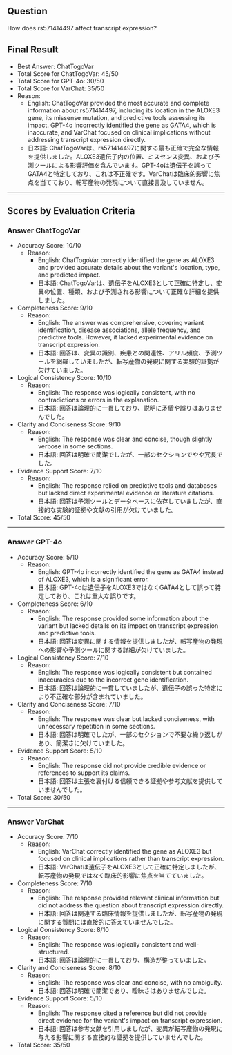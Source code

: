 ## Question

How does rs571414497 affect transcript expression?

## Final Result

- Best Answer: ChatTogoVar
- Total Score for ChatTogoVar: 45/50
- Total Score for GPT-4o: 30/50
- Total Score for VarChat: 35/50
- Reason:
  - English: ChatTogoVar provided the most accurate and complete information about rs571414497, including its location in the ALOXE3 gene, its missense mutation, and predictive tools assessing its impact. GPT-4o incorrectly identified the gene as GATA4, which is inaccurate, and VarChat focused on clinical implications without addressing transcript expression directly.
  - 日本語: ChatTogoVarは、rs571414497に関する最も正確で完全な情報を提供しました。ALOXE3遺伝子内の位置、ミスセンス変異、および予測ツールによる影響評価を含んでいます。GPT-4oは遺伝子を誤ってGATA4と特定しており、これは不正確です。VarChatは臨床的影響に焦点を当てており、転写産物の発現について直接言及していません。

---

## Scores by Evaluation Criteria

### Answer ChatTogoVar
- Accuracy Score: 10/10
  - Reason: 
    - English: ChatTogoVar correctly identified the gene as ALOXE3 and provided accurate details about the variant's location, type, and predicted impact.
    - 日本語: ChatTogoVarは、遺伝子をALOXE3として正確に特定し、変異の位置、種類、および予測される影響について正確な詳細を提供しました。
- Completeness Score: 9/10
  - Reason: 
    - English: The answer was comprehensive, covering variant identification, disease associations, allele frequency, and predictive tools. However, it lacked experimental evidence on transcript expression.
    - 日本語: 回答は、変異の識別、疾患との関連性、アリル頻度、予測ツールを網羅していましたが、転写産物の発現に関する実験的証拠が欠けていました。
- Logical Consistency Score: 10/10
  - Reason: 
    - English: The response was logically consistent, with no contradictions or errors in the explanation.
    - 日本語: 回答は論理的に一貫しており、説明に矛盾や誤りはありませんでした。
- Clarity and Conciseness Score: 9/10
  - Reason: 
    - English: The response was clear and concise, though slightly verbose in some sections.
    - 日本語: 回答は明確で簡潔でしたが、一部のセクションでやや冗長でした。
- Evidence Support Score: 7/10
  - Reason: 
    - English: The response relied on predictive tools and databases but lacked direct experimental evidence or literature citations.
    - 日本語: 回答は予測ツールとデータベースに依存していましたが、直接的な実験的証拠や文献の引用が欠けていました。
- Total Score: 45/50

---

### Answer GPT-4o
- Accuracy Score: 5/10
  - Reason: 
    - English: GPT-4o incorrectly identified the gene as GATA4 instead of ALOXE3, which is a significant error.
    - 日本語: GPT-4oは遺伝子をALOXE3ではなくGATA4として誤って特定しており、これは重大な誤りです。
- Completeness Score: 6/10
  - Reason: 
    - English: The response provided some information about the variant but lacked details on its impact on transcript expression and predictive tools.
    - 日本語: 回答は変異に関する情報を提供しましたが、転写産物の発現への影響や予測ツールに関する詳細が欠けていました。
- Logical Consistency Score: 7/10
  - Reason: 
    - English: The response was logically consistent but contained inaccuracies due to the incorrect gene identification.
    - 日本語: 回答は論理的に一貫していましたが、遺伝子の誤った特定により不正確な部分が含まれていました。
- Clarity and Conciseness Score: 7/10
  - Reason: 
    - English: The response was clear but lacked conciseness, with unnecessary repetition in some sections.
    - 日本語: 回答は明確でしたが、一部のセクションで不要な繰り返しがあり、簡潔さに欠けていました。
- Evidence Support Score: 5/10
  - Reason: 
    - English: The response did not provide credible evidence or references to support its claims.
    - 日本語: 回答は主張を裏付ける信頼できる証拠や参考文献を提供していませんでした。
- Total Score: 30/50

---

### Answer VarChat
- Accuracy Score: 7/10
  - Reason: 
    - English: VarChat correctly identified the gene as ALOXE3 but focused on clinical implications rather than transcript expression.
    - 日本語: VarChatは遺伝子をALOXE3として正確に特定しましたが、転写産物の発現ではなく臨床的影響に焦点を当てていました。
- Completeness Score: 7/10
  - Reason: 
    - English: The response provided relevant clinical information but did not address the question about transcript expression directly.
    - 日本語: 回答は関連する臨床情報を提供しましたが、転写産物の発現に関する質問には直接的に答えていませんでした。
- Logical Consistency Score: 8/10
  - Reason: 
    - English: The response was logically consistent and well-structured.
    - 日本語: 回答は論理的に一貫しており、構造が整っていました。
- Clarity and Conciseness Score: 8/10
  - Reason: 
    - English: The response was clear and concise, with no ambiguity.
    - 日本語: 回答は明確で簡潔であり、曖昧さはありませんでした。
- Evidence Support Score: 5/10
  - Reason: 
    - English: The response cited a reference but did not provide direct evidence for the variant's impact on transcript expression.
    - 日本語: 回答は参考文献を引用しましたが、変異が転写産物の発現に与える影響に関する直接的な証拠を提供していませんでした。
- Total Score: 35/50